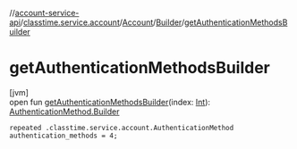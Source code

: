 //[account-service-api](../../../../index.md)/[classtime.service.account](../../index.md)/[Account](../index.md)/[Builder](index.md)/[getAuthenticationMethodsBuilder](get-authentication-methods-builder.md)

# getAuthenticationMethodsBuilder

[jvm]\
open fun [getAuthenticationMethodsBuilder](get-authentication-methods-builder.md)(index: [Int](https://kotlinlang.org/api/latest/jvm/stdlib/kotlin/-int/index.html)): [AuthenticationMethod.Builder](../../-authentication-method/-builder/index.md)

`repeated .classtime.service.account.AuthenticationMethod authentication_methods = 4;`
